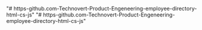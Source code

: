 "# https-github.com-Technovert-Product-Engeneering-employee-directory-html-cs-js" 
"# https-github.com-Technovert-Product-Engeneering-employee-directory-html-cs-js" 
